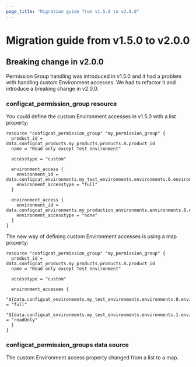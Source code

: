 ```yaml
---
page_title: "Migration guide from v1.5.0 to v2.0.0"
---
```


# Migration guide from v1.5.0 to v2.0.0

## Breaking change in v2.0.0

Permission Group handling was introduced in v1.5.0 and it had a problem with handling custom Environment accesses. We had to refactor it and introduce a breaking change in v2.0.0.

### configcat_permission_group resource

You could define the custom Environment accesses in v1.5.0 with a list property:

```hcl
resource "configcat_permission_group" "my_permission_group" {
  product_id = data.configcat_products.my_products.products.0.product_id
  name = "Read only except Test environment"

  accesstype = "custom"

  environment_access {
    environment_id = data.configcat_environments.my_test_environments.environments.0.environment_id
    environment_accesstype = "full"
  }

  environment_access {
    environment_id = data.configcat_environments.my_production_environments.environments.0.environment_id
    environment_accesstype = "none"
  }
}
```

The new way of defining custom Environment accesses is using a map property:

```hcl
resource "configcat_permission_group" "my_permission_group" {
  product_id = data.configcat_products.my_products.products.0.product_id
  name = "Read only except Test environment"

  accesstype = "custom"

  environment_accesses {
    "${data.configcat_environments.my_test_environments.environments.0.environment_id}" = "full"
    "${data.configcat_environments.my_test_environments.environments.1.environment_id}" = "readOnly"
  }
}
```

### configcat_permission_groups data source

The custom Environment access property changed from a list to a map.
